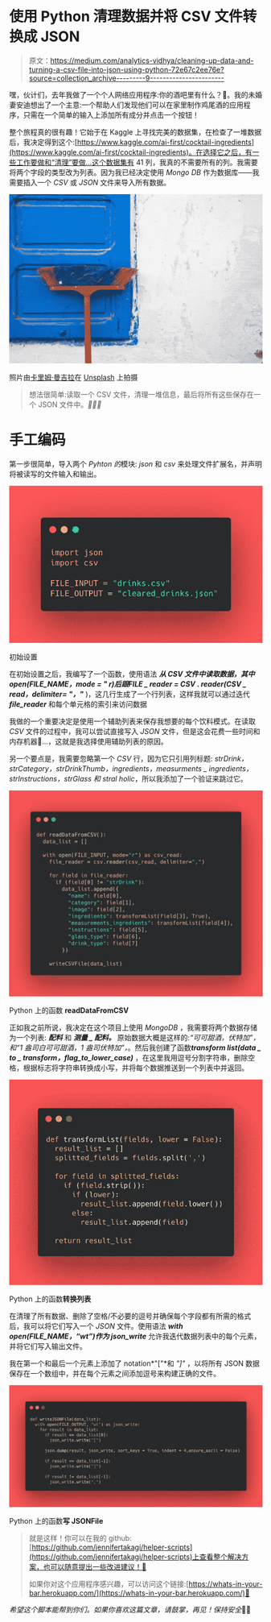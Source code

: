 # 使用 Python 清理数据并将 CSV 文件转换成 JSON

> 原文：<https://medium.com/analytics-vidhya/cleaning-up-data-and-turning-a-csv-file-into-json-using-python-72e67c2ee76e?source=collection_archive---------9----------------------->

嘿，伙计们，去年我做了一个个人网络应用程序:你的酒吧里有什么？🍹。我的未婚妻安迪想出了一个主意:一个帮助人们发现他们可以在家里制作鸡尾酒的应用程序，只需在一个简单的输入上添加所有成分并点击一个按钮！

整个旅程真的很有趣！它始于在 Kaggle 上寻找完美的数据集，在检查了一堆数据后，我决定得到这个:[https://www.kaggle.com/ai-first/cocktail-ingredients](https://www.kaggle.com/ai-first/cocktail-ingredients)。在选择它之后，有一些工作要做和“清理”要做…这个数据集有 41 列，我真的不需要所有的列。我需要将两个字段的类型改为列表。因为我已经决定使用 *Mongo DB* 作为数据库——我需要插入一个 *CSV* 或 *JSON* 文件来导入所有数据。

![](img/c47e7d6c8b4d24c651e7eb23b98c86d6.png)

照片由[卡里姆·曼吉拉](https://unsplash.com/@karim_manjra?utm_source=medium&utm_medium=referral)在 [Unsplash](https://unsplash.com?utm_source=medium&utm_medium=referral) 上拍摄

> 想法很简单:读取一个 CSV 文件，清理一堆信息，最后将所有这些保存在一个 JSON 文件中。*👩🏻‍💻*

# 手工编码

第一步很简单，导入两个 *Pyhton 的*模块: *json* 和 *csv* 来处理文件扩展名，并声明将被读写的文件输入和输出。

![](img/84dd578a1627c5c224256c72d3913f13.png)

初始设置

在初始设置之后，我编写了一个函数，使用语法 ***从 *CSV* 文件中读取数据，其中 open(FILE_NAME，mode = " r)***后跟***FILE _ reader = CSV . reader(CSV _ read，delimiter= "，"*** )，这几行生成了一个行列表，这样我就可以通过迭代 ***file_reader*** 和每个单元格的索引来访问数据

我做的一个重要决定是使用一个辅助列表来保存我想要的每个饮料模式。在读取 *CSV* 文件的过程中，我可以尝试直接写入 *JSON* 文件，但是这会花费一些时间和内存机器🥴…，这就是我选择使用辅助列表的原因。

另一个要点是，我需要忽略第一个 *CSV* 行，因为它只引用列标题: *strDrink，strCategory，strDrinkThumb，ingredients，measurments _ ingredients，strInstructions，strGlass 和 stral holic*，所以我添加了一个验证来跳过它。

![](img/1de58bf8c5f0326a181301c1988beb69.png)

Python 上的函数 **readDataFromCSV**

正如我之前所说，我决定在这个项目上使用 *MongoDB* ，我需要将两个数据存储为一个列表: ***配料*** 和 ***测量 _ 配料。*** 原始数据大概是这样的:*“可可甜酒，伏特加”，*和*“1 盎司白可可甜酒，1 盎司伏特加”，*。然后我创建了函数***transform list(data _ to _ transform，flag_to_lower_case)*** ，在这里我用逗号分割字符串，删除空格，根据标志将字符串转换成小写，并将每个数据推送到一个列表中并返回。

![](img/97537865db892f0738744854730a1dcd.png)

Python 上的函数**转换列表**

在清理了所有数据、删除了空格/不必要的逗号并确保每个字段都有所需的格式后，我可以将它们写入一个 *JSON* 文件。使用语法 ***with open(FILE_NAME，“wt”)作为 json_write*** 允许我迭代数据列表中的每个元素，并将它们写入输出文件。

我在第一个和最后一个元素上添加了 notation*"["*和 *"]"* ，以将所有 JSON 数据保存在一个数组中，并在每个元素之间添加逗号来构建正确的文件。

![](img/8a8b3749903d83fb2949658f3c20d113.png)

Python 上的函数**写 JSONFile**

> 就是这样！你可以在我的 github:[https://github.com/jennifertakagi/helper-scripts](https://github.com/jennifertakagi/helper-scripts)上查看整个解决方案，也可以随意提出一些改进建议！🚀
> 
> 如果你对这个应用程序感兴趣，可以访问这个链接:[https://whats-in-your-bar.herokuapp.com/](https://whats-in-your-bar.herokuapp.com/)🧉

*希望这个脚本能帮到你们。如果你喜欢这篇文章，请鼓掌，再见！保持安全*🤟🍻